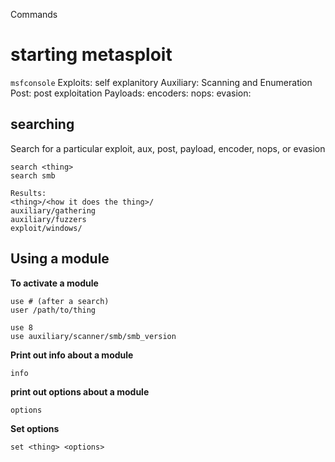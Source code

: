 Commands

# starting metasploit
`msfconsole`
Exploits: self explanitory
Auxiliary: Scanning and Enumeration
Post: post exploitation
Payloads: 
encoders: 
nops: 
evasion: 

## searching

Search for a particular exploit, aux, post, payload, encoder, nops, or evasion
```
search <thing>
search smb

Results:
<thing>/<how it does the thing>/
auxiliary/gathering
auxiliary/fuzzers
exploit/windows/
```

## Using a module

**To activate a module**
```
use # (after a search)
user /path/to/thing

use 8
use auxiliary/scanner/smb/smb_version

```

**Print out info about a module**

```
info
```

**print out options about a module**

```
options
```
**Set options**
```
set <thing> <options>
```